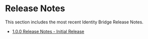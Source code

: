 [title]: # (Release Notes)
[tags]: # (read me)
[priority]: # (30000)
# Release Notes

This section includes the most recent Identity Bridge Release Notes.

* [1.0.0 Release Notes - Initial Release](rn-1.0.0.md)
